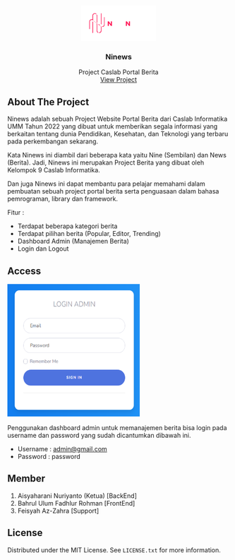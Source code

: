 <div id="top"></div>

<!-- PROJECT LOGO -->
<br />
<div align="center">
  <a href="https://github.com/ulumfr/PortalBerita">
    <img src="images/brand/red2.png" alt="Logo">
  </a>

  <h3 align="center">Ninews</h3>

  <p align="center">
    Project Caslab Portal Berita
    <br />
    <a href="https://github.com/ulumfr/PortalBerita">View Project</a>
  </p>
</div>


<!-- ABOUT THE PROJECT -->
## About The Project

Ninews adalah sebuah Project Website Portal Berita dari Caslab Informatika UMM Tahun 2022 yang dibuat untuk memberikan segala informasi yang berkaitan tentang dunia Pendidikan, Kesehatan, dan Teknologi yang terbaru pada perkembangan sekarang. 

Kata Ninews ini diambil dari beberapa kata yaitu Nine (Sembilan) dan News (Berita). Jadi, Ninews ini merupakan Project Berita yang dibuat oleh Kelompok 9 Caslab Informatika. 

Dan juga Ninews ini dapat membantu para pelajar memahami dalam pembuatan sebuah project portal berita serta penguasaan dalam bahasa pemrograman, library dan framework.

Fitur :
* Terdapat beberapa kategori berita 
* Terdapat pilihan berita (Popular, Editor, Trending)
* Dashboard Admin (Manajemen Berita)
* Login dan Logout

<!-- USAGE EXAMPLES -->
## Access

<img src="images/brand/login2.png" alt="Logo" Width="300" height="300">

Penggunakan dashboard admin untuk memanajemen berita bisa login pada username dan password yang sudah dicantumkan dibawah ini. 

* Username : admin@gmail.com
* Password : password

<!-- Member -->
## Member

1. Aisyaharani Nuriyanto (Ketua) [BackEnd]
2. Bahrul Ulum Fadhlur Rohman [FrontEnd]
3. Feisyah Az-Zahra [Support]

<!-- LICENSE -->
## License

Distributed under the MIT License. See `LICENSE.txt` for more information.


